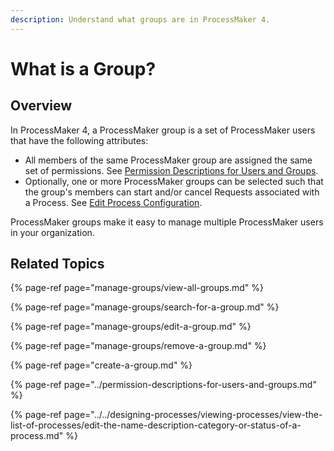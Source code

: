 ```yaml
---
description: Understand what groups are in ProcessMaker 4.
---
```


# What is a Group?

## Overview

In ProcessMaker 4, a ProcessMaker group is a set of ProcessMaker users that have the following attributes:

* All members of the same ProcessMaker group are assigned the same set of permissions. See [Permission Descriptions for Users and Groups](../permission-descriptions-for-users-and-groups.md).
* Optionally, one or more ProcessMaker groups can be selected such that the group's members can start and/or cancel Requests associated with a Process. See [Edit Process Configuration](../../designing-processes/viewing-processes/view-the-list-of-processes/edit-the-name-description-category-or-status-of-a-process.md#edit-configuration-information-about-a-process).

ProcessMaker groups make it easy to manage multiple ProcessMaker users in your organization.

## Related Topics

{% page-ref page="manage-groups/view-all-groups.md" %}

{% page-ref page="manage-groups/search-for-a-group.md" %}

{% page-ref page="manage-groups/edit-a-group.md" %}

{% page-ref page="manage-groups/remove-a-group.md" %}

{% page-ref page="create-a-group.md" %}

{% page-ref page="../permission-descriptions-for-users-and-groups.md" %}

{% page-ref page="../../designing-processes/viewing-processes/view-the-list-of-processes/edit-the-name-description-category-or-status-of-a-process.md" %}

